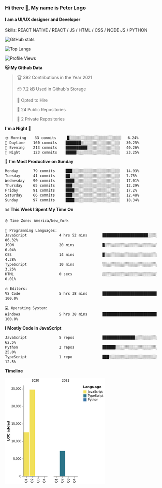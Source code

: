 ### Hi there 👋, My name is Peter Logo
#### I am a UI/UX designer and Developer
Skills: REACT NATIVE / REACT / JS / HTML / CSS / NODE JS / PYTHON

![GitHub stats](https://github-readme-stats.vercel.app/api?username=peterlogo&show_icons=true&count_private=true&theme=dark)

![Top Langs](https://github-readme-stats.vercel.app/api/top-langs/?username=peterlogo&theme=dark&layout=compact&langs_count=8)

<!--START_SECTION:waka-->
![Profile Views](http://img.shields.io/badge/Profile%20Views-0-blue)

**🐱 My Github Data** 

> 🏆 392 Contributions in the Year 2021
 > 
> 📦 7.2 kB Used in Github's Storage 
 > 
> 💼 Opted to Hire
 > 
> 📜 24 Public Repositories 
 > 
> 🔑 2 Private Repositories  
 > 
**I'm a Night 🦉** 

```text
🌞 Morning    33 commits     █░░░░░░░░░░░░░░░░░░░░░░░░   6.24% 
🌆 Daytime    160 commits    ███████░░░░░░░░░░░░░░░░░░   30.25% 
🌃 Evening    213 commits    ██████████░░░░░░░░░░░░░░░   40.26% 
🌙 Night      123 commits    █████░░░░░░░░░░░░░░░░░░░░   23.25%

```
📅 **I'm Most Productive on Sunday** 

```text
Monday       79 commits     ███░░░░░░░░░░░░░░░░░░░░░░   14.93% 
Tuesday      41 commits     ██░░░░░░░░░░░░░░░░░░░░░░░   7.75% 
Wednesday    90 commits     ████░░░░░░░░░░░░░░░░░░░░░   17.01% 
Thursday     65 commits     ███░░░░░░░░░░░░░░░░░░░░░░   12.29% 
Friday       91 commits     ████░░░░░░░░░░░░░░░░░░░░░   17.2% 
Saturday     66 commits     ███░░░░░░░░░░░░░░░░░░░░░░   12.48% 
Sunday       97 commits     ████░░░░░░░░░░░░░░░░░░░░░   18.34%

```


📊 **This Week I Spent My Time On** 

```text
⌚︎ Time Zone: America/New_York

💬 Programming Languages: 
JavaScript               4 hrs 52 mins       █████████████████████░░░░   86.32% 
JSON                     20 mins             █░░░░░░░░░░░░░░░░░░░░░░░░   6.04% 
CSS                      14 mins             █░░░░░░░░░░░░░░░░░░░░░░░░   4.38% 
TypeScript               10 mins             ░░░░░░░░░░░░░░░░░░░░░░░░░   3.25% 
HTML                     0 secs              ░░░░░░░░░░░░░░░░░░░░░░░░░   0.01%

🔥 Editors: 
VS Code                  5 hrs 38 mins       █████████████████████████   100.0%

💻 Operating System: 
Windows                  5 hrs 38 mins       █████████████████████████   100.0%

```

**I Mostly Code in JavaScript** 

```text
JavaScript               5 repos             ███████████████░░░░░░░░░░   62.5% 
Python                   2 repos             ██████░░░░░░░░░░░░░░░░░░░   25.0% 
TypeScript               1 repo              ███░░░░░░░░░░░░░░░░░░░░░░   12.5%

```


**Timeline**

![Chart not found](https://raw.githubusercontent.com/peterlogo/peterlogo/main/charts/bar_graph.png) 


<!--END_SECTION:waka-->


